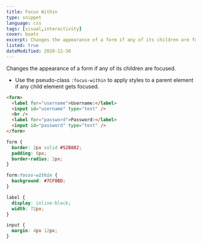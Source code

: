```yaml
---
title: Focus Within
type: snippet
language: css
tags: [visual,interactivity]
cover: boats
excerpt: Changes the appearance of a form if any of its children are focused.
listed: true
dateModified: 2020-12-30
---
```


Changes the appearance of a form if any of its children are focused.

- Use the pseudo-class `:focus-within` to apply styles to a parent element if any child element gets focused.

```html
<form>
  <label for="username">Username:</label>
  <input id="username" type="text" />
  <br />
  <label for="password">Password:</label>
  <input id="password" type="text" />
</form>
```

```css
form {
  border: 2px solid #52B882;
  padding: 8px;
  border-radius: 2px;
}

form:focus-within {
  background: #7CF0BD;
}

label {
  display: inline-block;
  width: 72px;
}

input {
  margin: 4px 12px;
}
```
